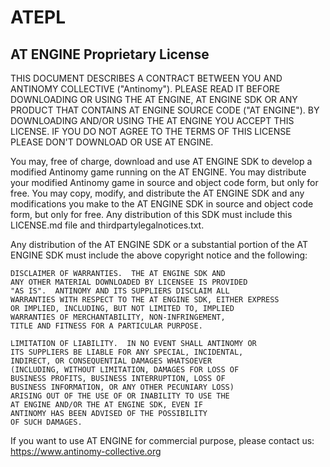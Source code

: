 # ATEPL
## AT ENGINE Proprietary License

THIS DOCUMENT DESCRIBES A CONTRACT BETWEEN YOU AND ANTINOMY COLLECTIVE ("Antinomy"). PLEASE READ IT BEFORE DOWNLOADING OR USING THE AT ENGINE, AT ENGINE SDK OR ANY PRODUCT THAT CONTAINS AT ENGINE SOURCE CODE ("AT ENGINE"). BY DOWNLOADING AND/OR USING THE AT ENGINE YOU ACCEPT THIS LICENSE. IF YOU DO NOT AGREE TO THE TERMS OF THIS LICENSE PLEASE DON'T DOWNLOAD OR USE AT ENGINE.

You may, free of charge, download and use AT ENGINE SDK to develop a modified Antinomy game running on the AT ENGINE.  You may distribute your modified Antinomy game in source and object code form, but only for free.
You may copy, modify, and distribute the AT ENGINE SDK and any modifications you make to the AT ENGINE SDK in source and object code form, but only for free.  Any distribution of this SDK must include this LICENSE.md file and thirdpartylegalnotices.txt.  

Any distribution of the AT ENGINE SDK or a substantial portion of the AT ENGINE SDK must include the above copyright notice and the following: 

    DISCLAIMER OF WARRANTIES.  THE AT ENGINE SDK AND 
    ANY OTHER MATERIAL DOWNLOADED BY LICENSEE IS PROVIDED 
    "AS IS".  ANTINOMY AND ITS SUPPLIERS DISCLAIM ALL 
    WARRANTIES WITH RESPECT TO THE AT ENGINE SDK, EITHER EXPRESS 
    OR IMPLIED, INCLUDING, BUT NOT LIMITED TO, IMPLIED 
    WARRANTIES OF MERCHANTABILITY, NON-INFRINGEMENT, 
    TITLE AND FITNESS FOR A PARTICULAR PURPOSE.  

    LIMITATION OF LIABILITY.  IN NO EVENT SHALL ANTINOMY OR 
    ITS SUPPLIERS BE LIABLE FOR ANY SPECIAL, INCIDENTAL, 
    INDIRECT, OR CONSEQUENTIAL DAMAGES WHATSOEVER 
    (INCLUDING, WITHOUT LIMITATION, DAMAGES FOR LOSS OF 
    BUSINESS PROFITS, BUSINESS INTERRUPTION, LOSS OF 
    BUSINESS INFORMATION, OR ANY OTHER PECUNIARY LOSS) 
    ARISING OUT OF THE USE OF OR INABILITY TO USE THE 
    AT ENGINE AND/OR THE AT ENGINE SDK, EVEN IF 
    ANTINOMY HAS BEEN ADVISED OF THE POSSIBILITY 
    OF SUCH DAMAGES.
If you want to use AT ENGINE for commercial purpose, please contact us:
https://www.antinomy-collective.org